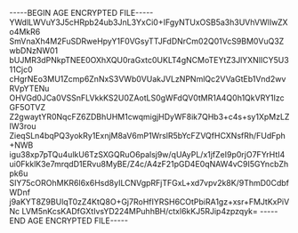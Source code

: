 -----BEGIN AGE ENCRYPTED FILE-----
YWdlLWVuY3J5cHRpb24ub3JnL3YxCi0+IFgyNTUxOSB5a3h3UVhVWlIwZXo4MkR6
SmVnaXh4M2FuSDRweHpyY1F0VGsyTTJFdDNrCm02Q01VcS9BM0VuQ3ZwbDNzNW01
bUJMR3dPNkpTNEE0OXhXQU0raGxtc0UKLT4gNCMoTEYtZ3JlYXNlICY5U311Cjc0
cHgrNEo3MU1Zcmp6ZnNxS3VWb0VUakJVLzNPNmlQc2VVaGtEb1Vnd2wvRVpYTENu
OHVGd0JCa0VSSnFLVkkKS2U0ZAotLS0gWFdQV0tMR1A4Q0h1QkVRY1IzcGF5OTVZ
Z2gwaytYR0NqcFZ6ZDBhUHM1cwqmigjHDyWF8ik7QHb3+c4s+sy1XpMzLZIW3rou
ZieqSLn4bqPQ3yokRy1ExnjM8aV6mP1WrslR5bYcFZVQfHCXNsfRh/FUdFph+NWB
igu38xp7pTQu4ulkU6TzSXGQRuO6palsj9w/qUAyPL/x1jfZeI9p0rjO7FYrHtI4
ui0FkklK3e7mrqdD1ERvu8MyBE/Z4c/A4zF21pGD4E0qNAW4vC9I5GYncbZhpk6u
SIY75cOROhMKR6l6x6Hsd8yILCNVgpRFjTFGxL+xd7vpv2k8K/9ThmD0CdbfWDnf
j9aKYT8Z9BUlqT0zZ4KtQ8O+Gj7RoHfIYRSH6COtPbiRA1gz+xsr+FMJtKxPiVNc
LVM5nKcsKADfGXtIvsYD224MPuhhBH/ctxl6kKJ5RJip4zpzqyk=
-----END AGE ENCRYPTED FILE-----
